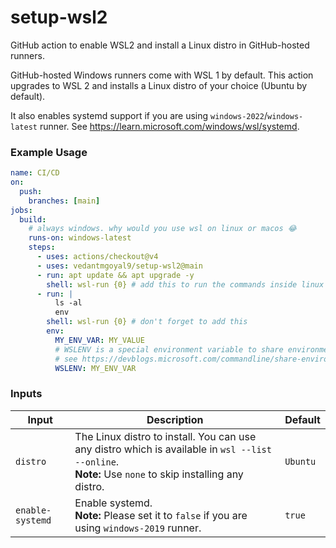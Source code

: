 # setup-wsl2

GitHub action to enable WSL2 and install a Linux distro in GitHub-hosted runners.

GitHub-hosted Windows runners come with WSL 1 by default. This action upgrades to WSL 2 and installs a Linux distro of your choice (Ubuntu by default).

It also enables systemd support if you are using `windows-2022`/`windows-latest` runner. See https://learn.microsoft.com/windows/wsl/systemd.

### Example Usage

```yaml
name: CI/CD
on:
  push:
    branches: [main]
jobs:
  build:
    # always windows. why would you use wsl on linux or macos 😂
    runs-on: windows-latest
    steps:
      - uses: actions/checkout@v4
      - uses: vedantmgoyal9/setup-wsl2@main
      - run: apt update && apt upgrade -y
        shell: wsl-run {0} # add this to run the commands inside linux
      - run: |
          ls -al
          env
        shell: wsl-run {0} # don't forget to add this
        env:
          MY_ENV_VAR: MY_VALUE
          # WSLENV is a special environment variable to share environment variables between windows and linux
          # see https://devblogs.microsoft.com/commandline/share-environment-vars-between-wsl-and-windows
          WSLENV: MY_ENV_VAR
```

### Inputs

| Input            | Description                                                                                                                                             | Default  |
| ---------------- | ------------------------------------------------------------------------------------------------------------------------------------------------------- | -------- |
| `distro`         | The Linux distro to install. You can use any distro which is available in `wsl --list --online`.<br>**Note:** Use `none` to skip installing any distro. | `Ubuntu` |
| `enable-systemd` | Enable systemd.<br>**Note:** Please set it to `false` if you are using `windows-2019` runner.                                                           | `true`   |
